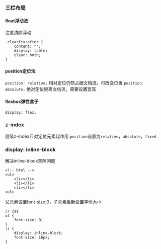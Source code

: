 ### 三栏布局
#### float浮动法
注意清除浮动
```
.clearfix:after {
	content: "";
	display: table;
	clear: both;
}
```
#### position定位法
`position: relative;` 相对定位仍然占据文档流，可改变位置
`position: absolute;` 绝对定位脱离文档流，需要设置宽高
#### flexbox弹性盒子
`display: flex;`

### z-index
层级z-index只对定位元素起作用
`position`设置为`relative`，`absolute`，`fixed`

### display: inline-block
解决inline-block空隙问题
```
<!-- html -->
<ul>
	<li></li>
	<li></li>
	<li></li>
<ul>
```
父元素设置font-size:0，子元素重新设置字体大小
```
// css
ul {
	font-size: 0;
}
li {
	display: inline-block;
	font-size: 16px;
}
```